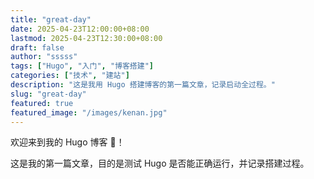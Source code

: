 ```yaml
---
title: "great-day"
date: 2025-04-23T12:00:00+08:00
lastmod: 2025-04-23T12:30:00+08:00
draft: false
author: "sssss"
tags: ["Hugo", "入门", "博客搭建"]
categories: ["技术", "建站"]
description: "这是我用 Hugo 搭建博客的第一篇文章，记录启动全过程。"
slug: "great-day"
featured: true
featured_image: "/images/kenan.jpg"
---
```


欢迎来到我的 Hugo 博客 👋！

这是我的第一篇文章，目的是测试 Hugo 是否能正确运行，并记录搭建过程。
